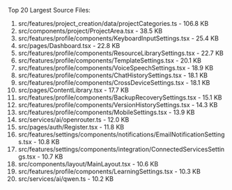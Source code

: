 Top 20 Largest Source Files:

1. src/features/project_creation/data/projectCategories.ts - 106.8 KB
2. src/components/project/ProjectArea.tsx - 38.5 KB
3. src/features/profile/components/KeyboardInputSettings.tsx - 25.4 KB
4. src/pages/Dashboard.tsx - 22.8 KB
5. src/features/profile/components/ResourceLibrarySettings.tsx - 22.7 KB
6. src/features/profile/components/TemplateSettings.tsx - 20.1 KB
7. src/features/profile/components/VoiceSpeechSettings.tsx - 18.9 KB
8. src/features/profile/components/ChatHistorySettings.tsx - 18.1 KB
9. src/features/profile/components/CrossDeviceSettings.tsx - 18.1 KB
10. src/pages/ContentLibrary.tsx - 17.7 KB
11. src/features/profile/components/BackupRecoverySettings.tsx - 15.1 KB
12. src/features/profile/components/VersionHistorySettings.tsx - 14.3 KB
13. src/features/profile/components/MobileSettings.tsx - 13.9 KB
14. src/services/ai/openrouter.ts - 12.0 KB
15. src/pages/auth/Register.tsx - 11.8 KB
16. src/features/settings/components/notifications/EmailNotificationSettings.tsx - 10.8 KB
17. src/features/settings/components/integration/ConnectedServicesSettings.tsx - 10.7 KB
18. src/components/layout/MainLayout.tsx - 10.6 KB
19. src/features/profile/components/LearningSettings.tsx - 10.3 KB
20. src/services/ai/qwen.ts - 10.2 KB